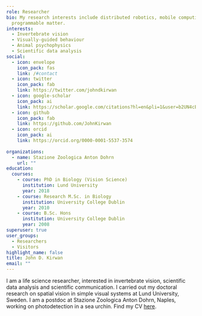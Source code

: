 ```yaml
---
role: Researcher
bio: My research interests include distributed robotics, mobile computing and
  programmable matter.
interests:
  - Invertebrate vision
  - Visually-guided behaviour
  - Animal psychophysics
  - Scientific data analysis
social:
  - icon: envelope
    icon_pack: fas
    link: /#contact
  - icon: twitter
    icon_pack: fab
    link: https://twitter.com/johndkirwan
  - icon: google-scholar
    icon_pack: ai
    link: https://scholar.google.com/citations?hl=en&pli=1&user=b2UN4cEAAAAJ
  - icon: github
    icon_pack: fab
    link: https://github.com/JohnKirwan
  - icon: orcid
    icon_pack: ai
    link: https://orcid.org/0000-0001-5537-3574
    
organizations:
  - name: Stazione Zoologica Anton Dohrn
    url: ""
education:
  courses:
    - course: PhD in Biology (Vision Science)
      institution: Lund University
      year: 2018
    - course: Research M.Sc. in Biology
      institution: University College Dublin
      year: 2010
    - course: B.Sc. Hons
      institution: University College Dublin
      year: 2008
superuser: true
user_groups:
  - Researchers
  - Visitors
highlight_name: false
title: John D. Kirwan
email: ""
---
```

I am a life science researcher, interested in invertebrate vision, scientific data analysis and scientific communication. I carried out my doctoral research on spatial vision in simple visual systems at Lund University, Sweden. I am a postdoc at Stazione Zoologica Anton Dohrn, Naples, working on photodetection in a sea urchin. Find my CV [here](https://europa.eu/!hh76Hf).
